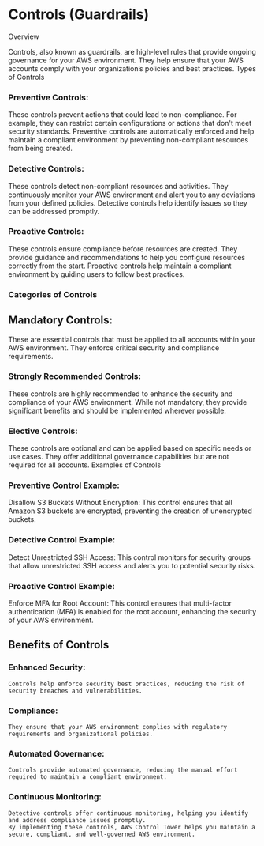 #  Controls (Guardrails)
Overview

Controls, also known as guardrails, are high-level rules that provide ongoing governance for your AWS environment. They help ensure that your AWS accounts comply with your organization’s policies and best practices.
Types of Controls

###  Preventive Controls:

These controls prevent actions that could lead to non-compliance. For example, they can restrict certain configurations or actions that don't meet security standards. Preventive controls are automatically enforced and help maintain a compliant environment by preventing non-compliant resources from being created.
###  Detective Controls:

These controls detect non-compliant resources and activities. They continuously monitor your AWS environment and alert you to any deviations from your defined policies. Detective controls help identify issues so they can be addressed promptly.
###  Proactive Controls:

These controls ensure compliance before resources are created. They provide guidance and recommendations to help you configure resources correctly from the start. Proactive controls help maintain a compliant environment by guiding users to follow best practices.
###  Categories of Controls

##  Mandatory Controls:

These are essential controls that must be applied to all accounts within your AWS environment. They enforce critical security and compliance requirements.
### Strongly Recommended Controls:

These controls are highly recommended to enhance the security and compliance of your AWS environment. While not mandatory, they provide significant benefits and should be implemented wherever possible.
### Elective Controls:

  These controls are optional and can be applied based on specific needs or use cases. They offer additional governance capabilities but are not required for all accounts.
  Examples of Controls

### Preventive Control Example:

  Disallow S3 Buckets Without Encryption: This control ensures that all Amazon S3 buckets are encrypted, preventing the creation of unencrypted buckets.

### Detective Control Example:

  Detect Unrestricted SSH Access: This control monitors for security groups that allow unrestricted SSH access and alerts you to potential security risks.
### Proactive Control Example:

Enforce MFA for Root Account: This control ensures that multi-factor authentication (MFA) is enabled for the root account, enhancing the security of your AWS environment.
## Benefits of Controls

  ### Enhanced Security:

    Controls help enforce security best practices, reducing the risk of security breaches and vulnerabilities.
  ### Compliance:

    They ensure that your AWS environment complies with regulatory requirements and organizational policies.
  ### Automated Governance:

    Controls provide automated governance, reducing the manual effort required to maintain a compliant environment.
  ### Continuous Monitoring:

    Detective controls offer continuous monitoring, helping you identify and address compliance issues promptly.
    By implementing these controls, AWS Control Tower helps you maintain a secure, compliant, and well-governed AWS environment.
